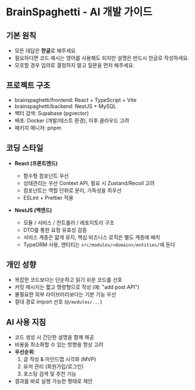 # BrainSpaghetti - AI 개발 가이드

## 기본 원칙

- 모든 대답은 **한글**로 해주세요.
- 필요하다면 코드 예시는 영어를 사용해도 되지만 설명은 반드시 한글로 작성하세요.
- 모호할 경우 임의로 결정하지 말고 질문을 먼저 해주세요.

## 프로젝트 구조

- brainspaghetti/frontend: React + TypeScript + Vite
- brainspaghetti/backend: NestJS + MySQL
- 벡터 검색: Supabase (pgvector)
- 배포: Docker (개발/테스트 환경), 이후 클라우드 고려
- 패키지 매니저: pnpm

## 코딩 스타일

- **React (프론트엔드)**

  - 함수형 컴포넌트 우선
  - 상태관리는 우선 Context API, 필요 시 Zustand/Recoil 고려
  - 컴포넌트는 역할 단위로 분리, 가독성을 최우선
  - ESLint + Prettier 적용

- **NestJS (백엔드)**

  - 모듈 / 서비스 / 컨트롤러 / 레포지토리 구조
  - DTO를 통한 요청 유효성 검증
  - 서비스 계층은 얇게 유지, 핵심 비즈니스 로직은 별도 계층에 배치
  - TypeORM 사용, 엔티티는 `src/modules/<domain>/entities/`에 둔다

## 개인 성향

- 복잡한 코드보다는 단순하고 읽기 쉬운 코드를 선호
- 커밋 메시지는 짧고 명령형으로 작성 (예: "add post API")
- 불필요한 외부 라이브러리보다는 기본 기능 우선
- 절대 경로 import 선호 (`@/modules/...`)

## AI 사용 지침

- 코드 생성 시 간단한 설명을 함께 제공
- 비용을 최소화할 수 있는 방향을 항상 고려
- **우선순위**:
  1. 글 작성 & 마인드맵 시각화 (MVP)
  2. 유저 관리 (회원가입/로그인)
  3. 포스팅 검색 및 추천 기능
- 결과를 바로 실행 가능한 형태로 제안
